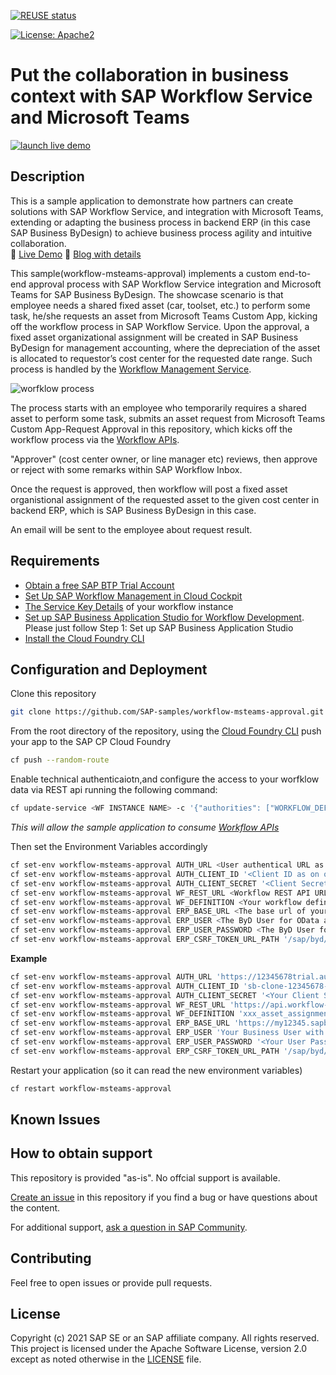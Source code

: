 [![REUSE status](https://api.reuse.software/badge/github.com/SAP-samples/workflow-msteams-approval)](https://api.reuse.software/info/github.com/SAP-samples/workflow-msteams-approval)

[![License: Apache2](https://img.shields.io/badge/License-Apache2-green.svg)](https://opensource.org/licenses/Apache-2.0)
# Put the collaboration in business context with SAP Workflow Service and Microsoft Teams

[![](https://i.imgur.com/mq8j0Vs.png "launch live demo")](https://smb-eats.cfapps.eu10.hana.ondemand.com)

## Description
This is a sample application to demonstrate how partners can create solutions with SAP Workflow Service, and integration with Microsoft Teams, extending or adapting the business process in backend ERP (in this case SAP Business ByDesign) to achieve business process agility and intuitive collaboration.<br>
🔴 [Live Demo](https://workflow-msteams-approval.cfapps.eu10.hana.ondemand.com/)
📄 [Blog with details](https://blogs.sap.com/2021/02/25/put-collaboration-in-business-context-with-sap-workflow-service-and-ms-teams/)

This sample(workflow-msteams-approval) implements a custom end-to-end approval process with SAP Workflow Service integration and Microsoft Teams for SAP Business ByDesign. The showcase scenario is that employee needs a shared fixed asset (car, toolset, etc.) to perform some task, he/she requests an asset from Microsoft Teams Custom App, kicking off the workflow process in SAP Workflow Service. Upon the approval, a fixed asset organizational assignment will be created in SAP Business ByDesign for management accounting, where the depreciation of the asset is allocated to requestor’s cost center for the requested date range. Such process is handled by the [Workflow Management Service](https://discovery-center.cloud.sap/serviceCatalog/workflow-management).

![worfklow process](https://i.imgur.com/mRTGHSO.png "Workflow process on the Business Application Studio")

The process starts with an employee who temporarily requires a shared asset to perform some task, submits an asset request from Microsoft Teams Custom App-Request Approval in this repository, which kicks off the workflow process via the [Workflow APIs](https://help.sap.com/viewer/e157c391253b4ecd93647bf232d18a83/Cloud/en-US/df943e71122448caaf3c49f5ffd80627.html).

"Approver" (cost center owner, or line manager etc) reviews, then approve or reject with some remarks within SAP Workflow Inbox.

Once the request is approved, then workflow will post a fixed asset organistional assignment of the requested asset to the given cost center in backend ERP, which is SAP Business ByDesign in this case.

An email will be sent to the employee about request result. 

## Requirements
* [Obtain a free SAP BTP Trial Account](https://developers.sap.com/tutorials/hcp-create-trial-account.html)
* [Set Up SAP Workflow Management in Cloud Cockpit](https://developers.sap.com/tutorials/cp-starter-ibpm-employeeonboarding-1-setup.html)
* [The Service Key Details](https://help.sap.com/viewer/e157c391253b4ecd93647bf232d18a83/Cloud/en-US/e8d88dd056f14c75af59e68d6b20345f.html#loioe8d88dd056f14c75af59e68d6b20345f__create_service_key) of your workflow instance
* [Set up SAP Business Application Studio for Workflow Development](https://developers.sap.com/tutorials/cp-workflow-2-create-module-cf.html). Please just follow Step 1: Set up SAP Business Application Studio
* [Install the Cloud Foundry CLI](https://developers.sap.com/tutorials/cp-cf-download-cli.html)


## Configuration and Deployment
Clone this repository
```sh
git clone https://github.com/SAP-samples/workflow-msteams-approval.git
```
From the root directory of the repository, using the [Cloud Foundry CLI](https://docs.cloudfoundry.org/cf-cli/install-go-cli.html) push your app to the SAP CP Cloud Foundry
```sh
cf push --random-route
```
Enable technical authenticaiotn,and configure the access to your worfklow data via REST api running the following command:
```sh
cf update-service <WF INSTANCE NAME> -c '{"authorities": ["WORKFLOW_DEFINITION_GET", "WORKFLOW_INSTANCE_START", "WORKFLOW_INSTANCE_GET", "TASK_GET", "TASK_GET_CONTEXT", "TASK_COMPLETE", "TASK_UPDATE"]}'
```
*This will allow the sample application to consume [Workflow APIs](https://api.sap.com/api/SAP_CP_Workflow_CF/resource)*

Then set the Environment Variables accordingly
```sh
cf set-env workflow-msteams-approval AUTH_URL <User authentical URL as shown on the Workflow instance secret key>
cf set-env workflow-msteams-approval AUTH_CLIENT_ID '<Client ID as on on the Workflow instance secret key>'
cf set-env workflow-msteams-approval AUTH_CLIENT_SECRET '<Client Secret>'
cf set-env workflow-msteams-approval WF_REST_URL <Workflow REST API URL>
cf set-env workflow-msteams-approval WF_DEFINITION <Your workflow definition ID>
cf set-env workflow-msteams-approval ERP_BASE_URL <The base url of your ByD tenant>
cf set-env workflow-msteams-approval ERP_USER <The ByD User for OData access>
cf set-env workflow-msteams-approval ERP_USER_PASSWORD <The ByD User for OData access>
cf set-env workflow-msteams-approval ERP_CSRF_TOKEN_URL_PATH '/sap/byd/odata/v1/customerincident'
```
**Example**
```sh
cf set-env workflow-msteams-approval AUTH_URL 'https://12345678trial.authentication.eu10.hana.ondemand.com'
cf set-env workflow-msteams-approval AUTH_CLIENT_ID 'sb-clone-12345678-cf1a-this-is-a-dummy-client-id-a5fd4c3bf151!b74274|workflow!b10150'
cf set-env workflow-msteams-approval AUTH_CLIENT_SECRET '<Your Client Secret>'
cf set-env workflow-msteams-approval WF_REST_URL 'https://api.workflow-sap.cfapps.eu10.hana.ondemand.com/workflow-service/rest'
cf set-env workflow-msteams-approval WF_DEFINITION 'xxx_asset_assignment'
cf set-env workflow-msteams-approval ERP_BASE_URL 'https://my12345.sapbydesign.com'
cf set-env workflow-msteams-approval ERP_USER 'Your Business User with Fixed Asset WoC'
cf set-env workflow-msteams-approval ERP_USER_PASSWORD '<Your User Password>'
cf set-env workflow-msteams-approval ERP_CSRF_TOKEN_URL_PATH '/sap/byd/odata/v1/customerincident'
```
Restart your application (so it can read the new environment variables)
```sh
cf restart workflow-msteams-approval
```


## Known Issues

## How to obtain support
This repository is provided "as-is". No offcial support is available. 

[Create an issue](https://github.com/SAP-samples/<repository-name>/issues) in this repository if you find a bug or have questions about the content.
 
For additional support, [ask a question in SAP Community](https://answers.sap.com/questions/ask.html).

## Contributing
Feel free to open issues or provide pull requests.

## License
Copyright (c) 2021 SAP SE or an SAP affiliate company. All rights reserved. This project is licensed under the Apache Software License, version 2.0 except as noted otherwise in the [LICENSE](LICENSES/Apache-2.0.txt) file.
